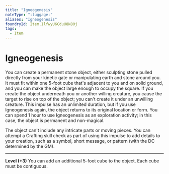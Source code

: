 ```yaml
---
title: "Igneogenesis"
noteType: ":luggage:"
aliases: "Igneogenesis"
foundryId: Item.IlfwyU6CduU8N80j
tags:
  - Item
---
```


# Igneogenesis

You can create a permanent stone object, either sculpting stone pulled directly from your kinetic gate or manipulating earth and stone around you. It must fit within one 5-foot cube that's adjacent to you and on solid ground, and you can make the object large enough to occupy the square. If you create the object underneath you or another willing creature, you cause the target to rise on top of the object; you can't create it under an unwilling creature. This impulse has an unlimited duration, but if you use Igneogenesis again, the object returns to its original location or form. You can spend 1 hour to use Igneogenesis as an exploration activity; in this case, the object is permanent and non-magical.

The object can't include any intricate parts or moving pieces. You can attempt a Crafting skill check as part of using this impulse to add details to your creation, such as a symbol, short message, or pattern (with the DC determined by the GM).

* * *

**Level (+3)** You can add an additional 5-foot cube to the object. Each cube must be contiguous.
